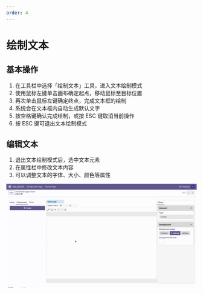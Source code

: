 ```yaml
---
order: 4
---
```

# 绘制文本

## 基本操作

1. 在工具栏中选择「绘制文本」工具，进入文本绘制模式
2. 使用鼠标左键单击画布确定起点，移动鼠标至目标位置
3. 再次单击鼠标左键确定终点，完成文本框的绘制
4. 系统会在文本框内自动生成默认文字
5. 按空格键确认完成绘制，或按 ESC 键取消当前操作
6. 按 ESC 键可退出文本绘制模式

## 编辑文本

1. 退出文本绘制模式后，选中文本元素
2. 在属性栏中修改文本内容
3. 可以调整文本的字体、大小、颜色等属性

![绘制文本示例](./draw_text.gif)